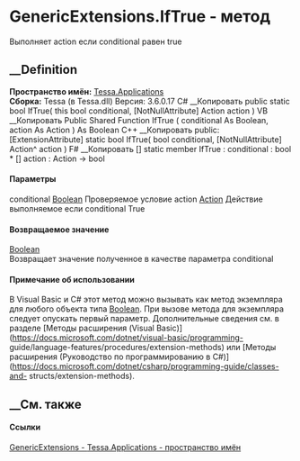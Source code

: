 # GenericExtensions.IfTrue - метод
Выполняет action если conditional равен true
##  __Definition
 **Пространство имён:** [Tessa.Applications](N_Tessa_Applications.htm)  
 **Сборка:** Tessa (в Tessa.dll) Версия: 3.6.0.17
C# __Копировать
     public static bool IfTrue(
    	this bool conditional,
    	[NotNullAttribute] Action action
    )
VB __Копировать
    <ExtensionAttribute>
    Public Shared Function IfTrue ( 
    	conditional As Boolean,
    	<NotNullAttribute> action As Action
    ) As Boolean
C++ __Копировать
     public:
    [ExtensionAttribute]
    static bool IfTrue(
    	bool conditional, 
    	[NotNullAttribute] Action^ action
    )
F# __Копировать
     [<ExtensionAttribute>]
    static member IfTrue : 
            conditional : bool * 
            [<NotNullAttribute>] action : Action -> bool 
#### Параметры
conditional [Boolean](https://learn.microsoft.com/dotnet/api/system.boolean)
     Проверяемое условие 
action [Action](https://learn.microsoft.com/dotnet/api/system.action)
     Действие выполняемое если conditional True 
#### Возвращаемое значение
[Boolean](https://learn.microsoft.com/dotnet/api/system.boolean)  
Возвращает значение полученное в качестве параметра conditional
#### Примечание об использовании
В Visual Basic и C# этот метод можно вызывать как метод экземпляра для любого
объекта типа [Boolean](https://learn.microsoft.com/dotnet/api/system.boolean).
При вызове метода для экземпляра следует опускать первый параметр.
Дополнительные сведения см. в разделе [Методы расширения (Visual
Basic)](https://docs.microsoft.com/dotnet/visual-basic/programming-
guide/language-features/procedures/extension-methods) или [Методы расширения
(Руководство по программированию в
C#)](https://docs.microsoft.com/dotnet/csharp/programming-guide/classes-and-
structs/extension-methods).
##  __См. также
#### Ссылки
[GenericExtensions - ](T_Tessa_Applications_GenericExtensions.htm)
[Tessa.Applications - пространство имён](N_Tessa_Applications.htm)
